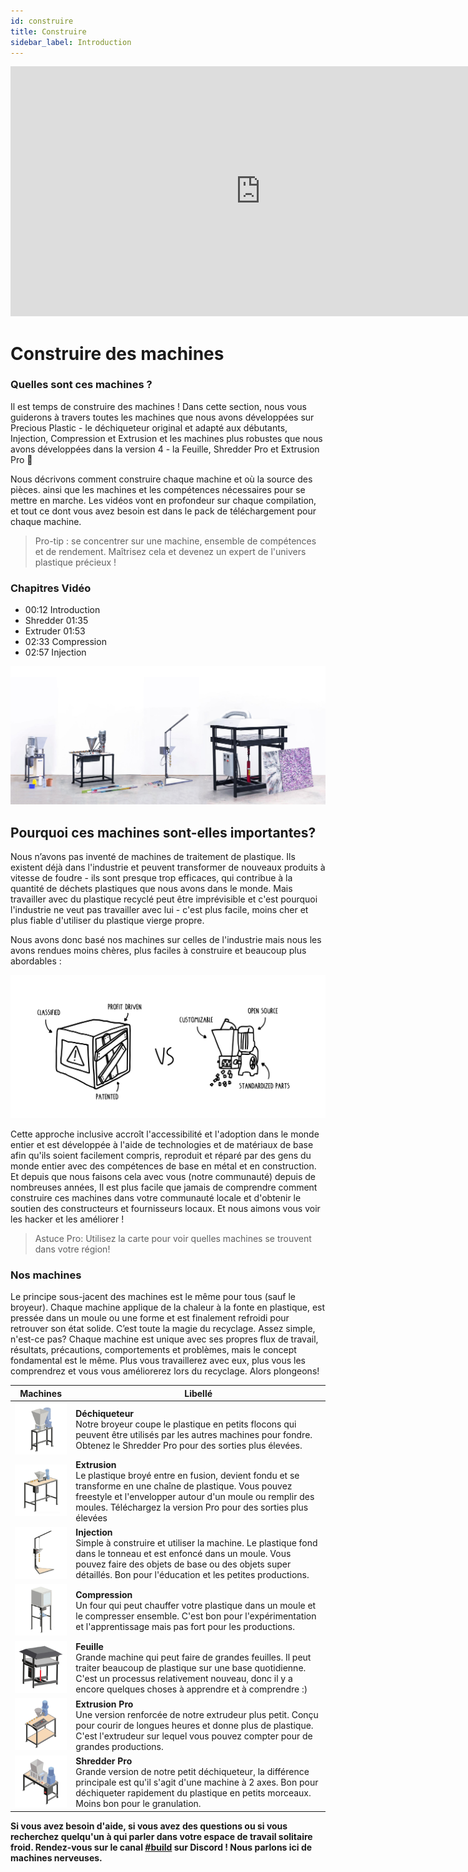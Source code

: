 ```yaml
---
id: construire
title: Construire
sidebar_label: Introduction
---
```


<div class="videocontainer">
  <iframe width="800" height="400" src="https://www.youtube.com/embed/CRM7Jip2swU" frameborder="0" allow="accelerometer; autoplay; encrypted-media; gyroscope; picture-in-picture" allowfullscreen></iframe>
</div>

<style>
:root {
  --highlight: #f29094;
  --hover: #f29094;
}
</style>

<div class="videoChapters">
<div class="videoChaptersMain">

# Construire des machines

### Quelles sont ces machines ?

Il est temps de construire des machines ! Dans cette section, nous vous guiderons à travers toutes les machines que nous avons développées sur Precious Plastic - le déchiqueteur original et adapté aux débutants, Injection, Compression et Extrusion et les machines plus robustes que nous avons développées dans la version 4 - la Feuille, Shredder Pro et Extrusion Pro 💪

Nous décrivons comment construire chaque machine et où la source des pièces. ainsi que les machines et les compétences nécessaires pour se mettre en marche. Les vidéos vont en profondeur sur chaque compilation, et tout ce dont vous avez besoin est dans le pack de téléchargement pour chaque machine.

> Pro-tip : se concentrer sur une machine, ensemble de compétences et de rendement. Maîtrisez cela et devenez un expert de l'univers plastique précieux !


</div>
<div class="videoChaptersSidebar">

### Chapitres Vidéo

- 00:12 Introduction
- Shredder 01:35
- Extruder 01:53
- 02:33 Compression
- 02:57 Injection

</div>
</div>

![Machines V3 et V4](assets/Build/v3v4machine.jpg)

## Pourquoi ces machines sont-elles importantes?

Nous n’avons pas inventé de machines de traitement de plastique. Ils existent déjà dans l'industrie et peuvent transformer de nouveaux produits à vitesse de foudre - ils sont presque trop efficaces, qui contribue à la quantité de déchets plastiques que nous avons dans le monde. Mais travailler avec du plastique recyclé peut être imprévisible et c'est pourquoi l'industrie ne veut pas travailler avec lui - c'est plus facile, moins cher et plus fiable d'utiliser du plastique vierge propre.

Nous avons donc basé nos machines sur celles de l'industrie mais nous les avons rendues moins chères, plus faciles à construire et beaucoup plus abordables :

![Industrie contre Plastique Précieuse](assets/Build/industry_vs_pp.svg)

Cette approche inclusive accroît l'accessibilité et l'adoption dans le monde entier et est développée à l'aide de technologies et de matériaux de base afin qu'ils soient facilement compris, reproduit et réparé par des gens du monde entier avec des compétences de base en métal et en construction. Et depuis que nous faisons cela avec vous (notre communauté) depuis de nombreuses années, Il est plus facile que jamais de comprendre comment construire ces machines dans votre communauté locale et d'obtenir le soutien des constructeurs et fournisseurs locaux. Et nous aimons vous voir les hacker et les améliorer !

> Astuce Pro: Utilisez la carte pour voir quelles machines se trouvent dans votre région!

### Nos machines

Le principe sous-jacent des machines est le même pour tous (sauf le broyeur). Chaque machine applique de la chaleur à la fonte en plastique, est pressée dans un moule ou une forme et est finalement refroidi pour retrouver son état solide. C’est toute la magie du recyclage. Assez simple, n'est-ce pas? Chaque machine est unique avec ses propres flux de travail, résultats, précautions, comportements et problèmes, mais le concept fondamental est le même. Plus vous travaillerez avec eux, plus vous les comprendrez et vous vous améliorerez lors du recyclage. Alors plongeons!

| Machines                                                                        | Libellé                                                                                                                                                                                                                                                         |
| ------------------------------------------------------------------------------- | --------------------------------------------------------------------------------------------------------------------------------------------------------------------------------------------------------------------------------------------------------------- |
| <img src="assets/build/thumb-shredder.jpg" width="150" />      | __Déchiqueteur__ <br> Notre broyeur coupe le plastique en petits flocons qui peuvent être utilisés par les autres machines pour fondre. Obtenez le Shredder Pro pour des sorties plus élevées.                                                            |
| <img src="assets/build/thumb-extrusion.jpg" width="150" />     | __Extrusion__ <br> Le plastique broyé entre en fusion, devient fondu et se transforme en une chaîne de plastique. Vous pouvez freestyle et l'envelopper autour d'un moule ou remplir des moules. Téléchargez la version Pro pour des sorties plus élevées |
| <img src="assets/build/thumb-injection.jpg" width="150" />     | __Injection__ <br> Simple à construire et utiliser la machine. Le plastique fond dans le tonneau et est enfoncé dans un moule. Vous pouvez faire des objets de base ou des objets super détaillés. Bon pour l'éducation et les petites productions.       |
| <img src="assets/build/thumb-compression.jpg" width="150" />   | __Compression__ <br> Un four qui peut chauffer votre plastique dans un moule et le compresser ensemble. C'est bon pour l'expérimentation et l'apprentissage mais pas fort pour les productions.                                                           |
| <img src="assets/build/thumb-sheetpress.jpg" width="150" />    | __Feuille__ <br> Grande machine qui peut faire de grandes feuilles. Il peut traiter beaucoup de plastique sur une base quotidienne. C'est un processus relativement nouveau, donc il y a encore quelques choses à apprendre et à comprendre :)            |
| <img src="assets/build/thumb-extrusion-pro.jpg" width="150" /> | __Extrusion Pro__ <br> Une version renforcée de notre extrudeur plus petit. Conçu pour courir de longues heures et donne plus de plastique. C'est l'extrudeur sur lequel vous pouvez compter pour de grandes productions.                                 |
| <img src="assets/build/thumb-shredder-pro.jpg" width="150" />  | __Shredder Pro__ <br> Grande version de notre petit déchiqueteur, la différence principale est qu'il s'agit d'une machine à 2 axes. Bon pour déchiqueter rapidement du plastique en petits morceaux. Moins bon pour le granulation.                       |

**Si vous avez besoin d'aide, si vous avez des questions ou si vous recherchez quelqu'un à qui parler dans votre espace de travail solitaire froid. Rendez-vous sur le canal [#build](https://discordapp.com/invite/XQDmQVT) sur Discord ! Nous parlons ici de machines nerveuses.**
